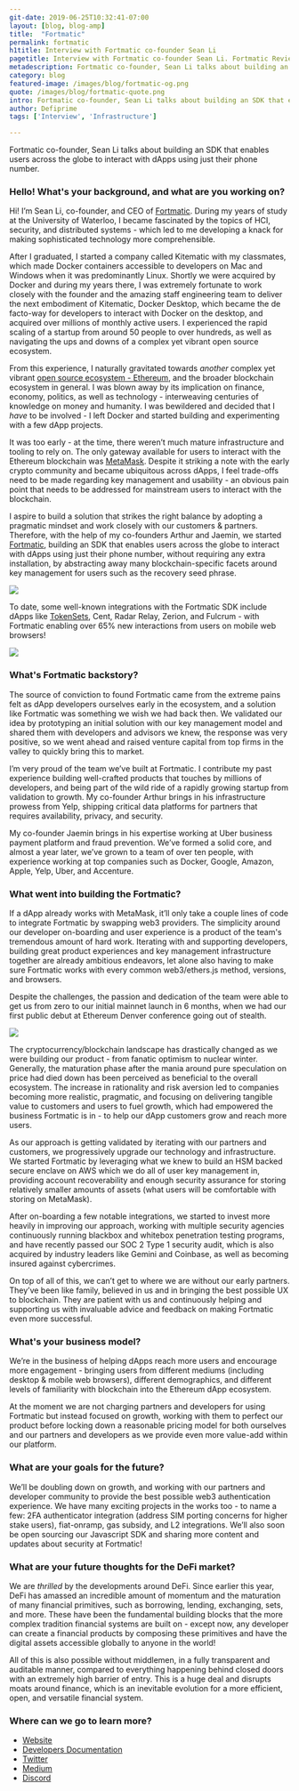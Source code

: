 ```yaml
---
git-date: 2019-06-25T10:32:41-07:00
layout: [blog, blog-amp]
title:  "Fortmatic"
permalink: fortmatic
h1title: Interview with Fortmatic co-founder Sean Li
pagetitle: Interview with Fortmatic co-founder Sean Li. Fortmatic Review.
metadescription: Fortmatic co-founder, Sean Li talks about building an SDK that enables users across the globe to interact with dApps using just their phone number.
category: blog
featured-image: /images/blog/fortmatic-og.png
quote: /images/blog/fortmatic-quote.png
intro: Fortmatic co-founder, Sean Li talks about building an SDK that enables users across the globe to interact with dApps using just their phone number.
author: Defiprime
tags: ['Interview', 'Infrastructure']

---
```

Fortmatic co-founder, Sean Li talks about building an SDK that enables users across the globe to interact with dApps using just their phone number.

### Hello! What's your background, and what are you working on?

Hi! I’m Sean Li, co-founder, and CEO of [Fortmatic](https://fortmatic.com/). During my years of study at the University of Waterloo, I became fascinated by the topics of HCI, security, and distributed systems - which led to me developing a knack for making sophisticated technology more comprehensible.

After I graduated, I started a company called Kitematic with my classmates, which made Docker containers accessible to developers on Mac and Windows when it was predominantly Linux. Shortly we were acquired by Docker and during my years there, I was extremely fortunate to work closely with the founder and the amazing staff engineering team to deliver the next embodiment of Kitematic, Docker Desktop, which became the de facto-way for developers to interact with Docker on the desktop, and acquired over millions of monthly active users. I experienced the rapid scaling of a startup from around 50 people to over hundreds, as well as navigating the ups and downs of a complex yet vibrant open source ecosystem.

From this experience, I naturally gravitated towards _another_ complex yet vibrant [open source ecosystem - Ethereum](/ethereum), and the broader blockchain ecosystem in general. I was blown away by its implication on finance, economy, politics, as well as technology - interweaving centuries of knowledge on money and humanity. I was bewildered and decided that I _have_ to be involved - I left Docker and started building and experimenting with a few dApp projects.

It was too early - at the time, there weren’t much mature infrastructure and tooling to rely on. The only gateway available for users to interact with the Ethereum blockchain was [MetaMask](https://metamask.io). Despite it striking a note with the early crypto community and became ubiquitous across dApps, I feel trade-offs need to be made regarding key management and usability - an obvious pain point that needs to be addressed for mainstream users to interact with the blockchain.

I aspire to build a solution that strikes the right balance by adopting a pragmatic mindset and work closely with our customers & partners. Therefore, with the help of my co-founders Arthur and Jaemin, we started [Fortmatic](https://fortmatic.com/), building an SDK that enables users across the globe to interact with dApps using just their phone number, without requiring any extra installation, by abstracting away many blockchain-specific facets around key management for users such as the recovery seed phrase.

![](/images/blog/fortmatic1.png)

To date, some well-known integrations with the Fortmatic SDK include dApps like [TokenSets](/tokensets), Cent, Radar Relay, Zerion, and Fulcrum - with Fortmatic enabling over 65% new interactions from users on mobile web browsers!

![](images/blog/fortmatic2.gif)

### What's Fortmatic backstory?

The source of conviction to found Fortmatic came from the extreme pains felt as dApp developers ourselves early in the ecosystem, and a solution like Fortmatic was something we wish we had back then. We validated our idea by prototyping an initial solution with our key management model and shared them with developers and advisors we knew, the response was very positive, so we went ahead and raised venture capital from top firms in the valley to quickly bring this to market.

I’m very proud of the team we’ve built at Fortmatic. I contribute my past experience building well-crafted products that touches by millions of developers, and being part of the wild ride of a rapidly growing startup from validation to growth. My co-founder Arthur brings in his infrastructure prowess from Yelp, shipping critical data platforms for partners that requires availability, privacy, and security.

My co-founder Jaemin brings in his expertise working at Uber business payment platform and fraud prevention. We’ve formed a solid core, and almost a year later, we’ve grown to a team of over ten people, with experience working at top companies such as Docker, Google, Amazon, Apple, Yelp, Uber, and Accenture.

### What went into building the Fortmatic?

If a dApp already works with MetaMask, it’ll only take a couple lines of code to integrate Fortmatic by swapping web3 providers. The simplicity around our developer on-boarding and user experience is a product of the team's tremendous amount of hard work. Iterating with and supporting developers, building great product experiences and key management infrastructure together are already ambitious endeavors, let alone also having to make sure Fortmatic works with every common web3/ethers.js method, versions, and browsers.

Despite the challenges, the passion and dedication of the team were able to get us from zero to our initial mainnet launch in 6 months, when we had our first public debut at Ethereum Denver conference going out of stealth.

![](/images/blog/fortmatic3.png)

The cryptocurrency/blockchain landscape has drastically changed as we were building our product - from fanatic optimism to nuclear winter. Generally, the maturation phase after the mania around pure speculation on price had died down has been perceived as beneficial to the overall ecosystem. The increase in rationality and risk aversion led to companies becoming more realistic, pragmatic, and focusing on delivering tangible value to customers and users to fuel growth, which had empowered the business Fortmatic is in - to help our dApp customers grow and reach more users.

As our approach is getting validated by iterating with our partners and customers, we progressively upgrade our technology and infrastructure. We started Fortmatic by leveraging what we knew to build an HSM backed secure enclave on AWS which we do all of user key management in, providing account recoverability and enough security assurance for storing relatively smaller amounts of assets (what users will be comfortable with storing on MetaMask).

After on-boarding a few notable integrations, we started to invest more heavily in improving our approach, working with multiple security agencies continuously running blackbox and whitebox penetration testing programs, and have recently passed our SOC 2 Type 1 security audit, which is also acquired by industry leaders like Gemini and Coinbase, as well as becoming insured against cybercrimes.

On top of all of this, we can’t get to where we are without our early partners. They’ve been like family, believed in us and in bringing the best possible UX to blockchain. They are patient with us and continuously helping and supporting us with invaluable advice and feedback on making Fortmatic even more successful.

### What's your business model?

We’re in the business of helping dApps reach more users and encourage more engagement - bringing users from different mediums (including desktop & mobile web browsers), different demographics, and different levels of familiarity with blockchain into the Ethereum dApp ecosystem.

At the moment we are not charging partners and developers for using Fortmatic but instead focused on growth, working with them to perfect our product before locking down a reasonable pricing model for both ourselves and our partners and developers as we provide even more value-add within our platform.

### What are your goals for the future?

We’ll be doubling down on growth, and working with our partners and developer community to provide the best possible web3 authentication experience. We have many exciting projects in the works too - to name a few: 2FA authenticator integration (address SIM porting concerns for higher stake users), fiat-onramp, gas subsidy, and L2 integrations. We’ll also soon be open sourcing our Javascript SDK and sharing more content and updates about security at Fortmatic!

### What are your future thoughts for the DeFi market?

We are _thrilled_ by the developments around DeFi. Since earlier this year, DeFi has amassed an incredible amount of momentum and the maturation of many financial primitives, such as borrowing, lending, exchanging, sets, and more. These have been the fundamental building blocks that the more complex tradition financial systems are built on - except now, any developer can create a financial products by composing these primitives and have the digital assets accessible globally to anyone in the world!

All of this is also possible without middlemen, in a fully transparent and auditable manner, compared to everything happening behind closed doors with an extremely high barrier of entry. This is a huge deal and disrupts moats around finance, which is an inevitable evolution for a more efficient, open, and versatile financial system.

### Where can we go to learn more?

- [Website](https://fortmatic.com/)
- [Developers Documentation](https://developers.fortmatic.com/docs)
- [Twitter](https://twitter.com/fortmatic)
- [Medium](https://medium.com/fortmatic)
- [Discord](https://discord.gg/JqrDbRB)
